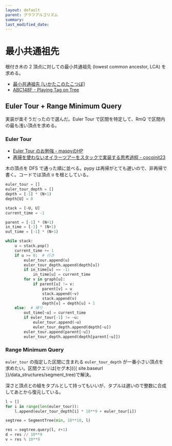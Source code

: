 ```yaml
---
layout: default
parent: グラフアルゴリズム
summary: 
last_modified_date:
---
```


# 最小共通祖先

根付き木の 2 頂点に対しての最小共通祖先 (lowest common ancestor, LCA) を求める。

- [最小共通祖先 [いかたこのたこつぼ]](https://ikatakos.com/pot/programming_algorithm/graph_theory/lowest_common_ancestor)
- [ABC148F - Playing Tag on Tree](https://atcoder.jp/contests/abc148/tasks/abc148_f)

## Euler Tour + Range Minimum Query

実装が楽そうだったので選んだ。Euler Tour で区間を特定して、RmQ で区間内の最も浅い頂点を求める。

### Euler Tour

- [Euler Tour のお勉強 - maspyのHP](https://maspypy.com/euler-tour-%E3%81%AE%E3%81%8A%E5%8B%89%E5%BC%B7)
- [再帰を使わないオイラーツアーをスタックで実装する思考過程 - cocoinit23](https://cocoinit23.com/python-euler-tour-using-stack-not-recursive/)

木の頂点を DFS で通った順に並べる。pypy は再帰がとても遅いので、非再帰で書く。コードでは頂点 `U` を根としている。

```python
euler_tour = []
euler_tour_depth = []
depth = [-1] * (N+1)
depth[U] = 0

stack = [~U, U]
current_time = -1

parent = [-1] * (N+1)
in_time = [-1] * (N+1)
out_time = [-1] * (N+1)

while stack:
    u = stack.pop()
    current_time += 1
    if u >= 0:  # 行き
        euler_tour.append(u)
        euler_tour_depth.append(depth[u])
        if in_time[u] == -1:
            in_time[u] = current_time
        for v in graph[u]:
            if parent[u] != v:
                parent[v] = u
                stack.append(~v)
                stack.append(v)
                depth[v] = depth[u] + 1
    else:  # 帰り
        out_time[~u] = current_time
        if euler_tour[-1] != ~u:
            euler_tour.append(~u)
            euler_tour_depth.append(depth[~u])
        euler_tour.append(parent[~u])
        euler_tour_depth.append(depth[parent[~u]])
```

### Range Minimum Query

`euler_tour` の指定した区間に含まれる `euler_tour_depth` が一番小さい頂点を求めたい。区間クエリは[セグ木]({{ site.baseurl }}/data_structures/segment_tree)で解決。

深さと頂点との組をタプルとして持ってもいいが、タプルは遅いので整数に合成してあとから復元している。

```python
l = []
for i in range(len(euler_tour)):
    l.append(euler_tour_depth[i] * 10**9 + euler_tour[i])

segtree = SegmentTree(min, 10**18, l)
```

```python
res = segtree.query(l, r+1)
d = res // 10**9
v = res % 10**9
```